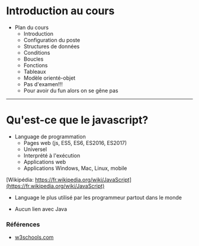 # Introduction au cours

* Plan du cours
    + Introduction
    + Configuration du poste  
    + Structures de données
    + Conditions
    + Boucles
    + Fonctions
    + Tableaux
    + Modèle orienté-objet
    + Pas d'examen!!!
    + Pour avoir du fun alors on se gêne pas 

---  

# Qu'est-ce que le javascript?

* Language de programmation
    + Pages web (js, ES5, ES6, ES2016, ES2017)
    + Universel
    + Interprété à l'exécution
    + Applications web
    + Applications Windows, Mac, Linux, mobile

[Wikipédia: https://fr.wikipedia.org/wiki/JavaScript](https://fr.wikipedia.org/wiki/JavaScript)

* Language le plus utilisé par les programmeur partout dans le monde

* Aucun lien avec Java

### Références
* [w3schools.com](https://www.w3schools.com/jsref/default.asp)

